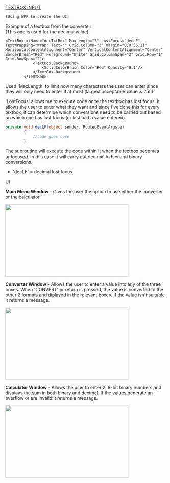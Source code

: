 <u><ins>TEXTBOX INPUT</ins></u>

    (Using WPF to create the UI)
    
Example of a textbox from the converter:  
(This one is used for the decimal value)
```XAML
<TextBox x:Name="decTxtBox" MaxLength="3" LostFocus="decLF" TextWrapping="Wrap" Text="" Grid.Column="3" Margin="0,0,56,11" HorizontalContentAlignment="Center" VerticalContentAlignment="Center" BorderBrush="Red" Foreground="White" Grid.ColumnSpan="2" Grid.Row="1" Grid.RowSpan="2">
            <TextBox.Background>
                <SolidColorBrush Color="Red" Opacity="0.1"/>
            </TextBox.Background>
        </TextBox>
```
Used 'MaxLength' to limit how many characters the user can enter since they will only need to enter 3 at most (largest acceptable value is 255).

'LostFocus' allows me to execute code once the textbox has lost focus. It allows the user to enter what they want and since I've done this for every textbox, it can determine which conversions need to be carried out based on which one has lost focus (or last had a value entered).
```C#
private void decLF(object sender, RoutedEventArgs e)
        {
            //code goes here
        }
```
The subroutine will execute the code within it when the textbox becomes unfocused. In this case it will carry out decimal to hex and binary conversions.  
- 'decLF' = decimal lost focus

<u><ins>UI</ins></u>

<b>Main Menu Window</b> - Gives the user the option to use either the converter or the calculator.

<img src="https://user-images.githubusercontent.com/51515685/150527369-56d0dd51-7563-4a1c-bc38-b6a78d1ce3df.png" width="385" height="228">
    
<b>Converter Window</b> - Allows the user to enter a value into any of the three boxes. When 'CONVERT' or return is pressed, the value is converted to the other 2 formats and diplayed in the relevant boxes. If the value isn't suitable it returns a message.
    
<img src="https://user-images.githubusercontent.com/51515685/150527761-480ad8b9-8623-419b-be74-2a9e83f457cb.png" width="385" height="228">
    
<b>Calculator Window</b> - Allows the user to enter 2, 8-bit binary numbers and displays the sum in both binary and decimal. If the values generate an overflow or are invalid it returns a message.

<img src="https://user-images.githubusercontent.com/51515685/150529657-b75e1cc7-03f8-4245-a2ed-90e940d12cf8.png" width="385" height="228">


